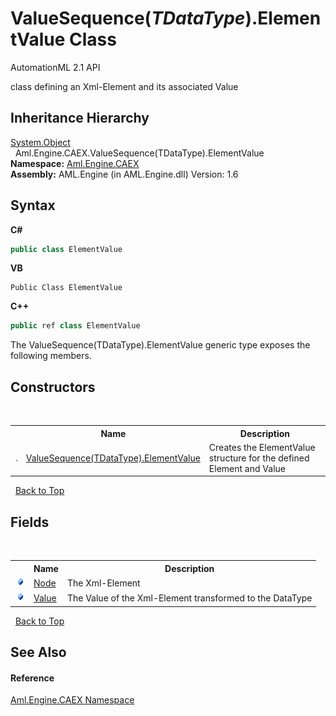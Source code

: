 # ValueSequence(*TDataType*).ElementValue Class
AutomationML 2.1 API 

class defining an Xml-Element and its associated Value


## Inheritance Hierarchy
<a href="https://docs.microsoft.com/dotnet/api/system.object" target="_parent" rel="noopener noreferrer">System.Object</a><br />&nbsp;&nbsp;Aml.Engine.CAEX.ValueSequence(TDataType).ElementValue<br />
**Namespace:**&nbsp;<a href="N_Aml_Engine_CAEX">Aml.Engine.CAEX</a><br />**Assembly:**&nbsp;AML.Engine (in AML.Engine.dll) Version: 1.6

## Syntax

**C#**<br />
``` C#
public class ElementValue
```

**VB**<br />
``` VB
Public Class ElementValue
```

**C++**<br />
``` C++
public ref class ElementValue
```

The ValueSequence(TDataType).ElementValue generic type exposes the following members.


## Constructors
&nbsp;<table><tr><th></th><th>Name</th><th>Description</th></tr><tr><td>![Public method](media/pubmethod.gif "Public method")</td><td><a href="M_Aml_Engine_CAEX_ValueSequence_1_ElementValue__ctor">ValueSequence(TDataType).ElementValue</a></td><td>
Creates the ElementValue structure for the defined Element and Value</td></tr></table>&nbsp;
<a href="#valuesequence(*tdatatype*).elementvalue-class">Back to Top</a>

## Fields
&nbsp;<table><tr><th></th><th>Name</th><th>Description</th></tr><tr><td>![Public field](media/pubfield.gif "Public field")</td><td><a href="F_Aml_Engine_CAEX_ValueSequence_1_ElementValue_Node">Node</a></td><td>
The Xml-Element</td></tr><tr><td>![Public field](media/pubfield.gif "Public field")</td><td><a href="F_Aml_Engine_CAEX_ValueSequence_1_ElementValue_Value">Value</a></td><td>
The Value of the Xml-Element transformed to the DataType</td></tr></table>&nbsp;
<a href="#valuesequence(*tdatatype*).elementvalue-class">Back to Top</a>

## See Also


#### Reference
<a href="N_Aml_Engine_CAEX">Aml.Engine.CAEX Namespace</a><br />